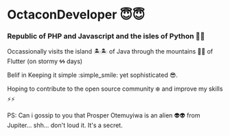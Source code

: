 # OctaconDeveloper :innocent::innocent:


### Republic of PHP and Javascript and the isles of Python :trident::trident:

Occassionally visits the island :desert_island::desert_island: of Java through the mountains :mountain_railway::mountain_railway: of Flutter (on stormy :cyclone::cyclone: days)

Belif in Keeping it simple :simple_smile: yet sophisticated :sunglasses:.

 Hoping to contribute to the open source community :snowflake:  and improve my skills :zap::zap:
 
PS: Can i gossip to you that Prosper Otemuyiwa is an alien :alien::alien: from Jupiter... shh... don't loud it. It's a secret.
